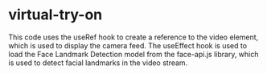 # virtual-try-on
This code uses the useRef hook to create a reference to the video element, which is used to display the camera feed. The useEffect hook is used to load the Face Landmark Detection model from the face-api.js library, which is used to detect facial landmarks in the video stream.
